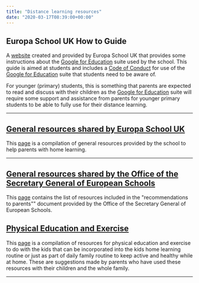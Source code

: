 ```yaml
---
title: "Distance learning resources"
date: "2020-03-17T08:39:00+00:00"
---
```


## Europa School UK How to Guide

A [website](https://sites.google.com/europaschool.uk/europahowtoforstudents) created and provided by Europa School UK that provides some instructions about the [Google for Education](https://edu.google.com) suite used by the school. This guide is aimed at students and includes a [Code of Conduct](https://sites.google.com/europaschool.uk/europahowtoforstudents/code-of-conduct) for use of the [Google for Education](https://edu.google.com) suite that students need to be aware of.

For younger (primary) students, this is something that parents are expected to read and discuss with their children as the [Google for Education](https://edu.google.com) suite will require some support and assistance from parents for younger primary students to be able to fully use for their distance learning.

<hr>

## [General resources shared by Europa School UK](/home_school_general/)

This [page](/home_school_general/) is a compilation of general resources provided by the school to help parents with home learning.

<hr>

## [General resources shared by the Office of the Secretary General of European Schools](/home_school_european/)

This [page](/home_school_european/) contains the list of resources included in the "recommendations to parents"" document provided by the Office of the Secretary General of European Schools.

## [Physical Education and Exercise](/home_school_exercise/)

This [page](/home_school_exercise/) is a compilation of resources for physical education and exercise to do with the kids that can be incorporated into the kids home learning routine or just as part of daily family routine to keep active and healthy while at home. These are suggestions made by parents who have used these resources with their children and the whole family.

<hr>

## 


<br/>
<br/>


 